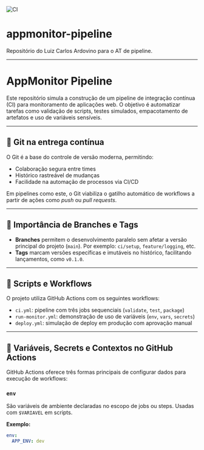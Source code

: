 ![CI](https://img.shields.io/github/actions/workflow/status/GameOfFront/appmonitor-pipeline/ci.yml?branch=main&label=CI%20Status)

# appmonitor-pipeline
Repositório do Luiz Carlos Ardovino para o AT de pipeline.

---

# AppMonitor Pipeline

Este repositório simula a construção de um pipeline de integração contínua (CI) para monitoramento de aplicações web. O objetivo é automatizar tarefas como validação de scripts, testes simulados, empacotamento de artefatos e uso de variáveis sensíveis.

---

## 🚀 Git na entrega contínua

O Git é a base do controle de versão moderna, permitindo:

- Colaboração segura entre times
- Histórico rastreável de mudanças
- Facilidade na automação de processos via CI/CD

Em pipelines como este, o Git viabiliza o gatilho automático de workflows a partir de ações como *push* ou *pull requests*.

---

## 🌿 Importância de Branches e Tags

- **Branches** permitem o desenvolvimento paralelo sem afetar a versão principal do projeto (`main`). Por exemplo: `ci/setup`, `feature/logging`, etc.
- **Tags** marcam versões específicas e imutáveis no histórico, facilitando lançamentos, como `v0.1.0`.

---

## 🧪 Scripts e Workflows

O projeto utiliza GitHub Actions com os seguintes workflows:

- `ci.yml`: pipeline com três jobs sequenciais (`validate`, `test`, `package`)
- `run-monitor.yml`: demonstração de uso de variáveis (`env`, `vars`, `secrets`)
- `deploy.yml`: simulação de deploy em produção com aprovação manual

---

## 🔐 Variáveis, Secrets e Contextos no GitHub Actions

GitHub Actions oferece três formas principais de configurar dados para execução de workflows:

### `env`
São variáveis de ambiente declaradas no escopo de jobs ou steps. Usadas com `$VARIAVEL` em scripts.

**Exemplo:**
```yaml
env:
  APP_ENV: dev
